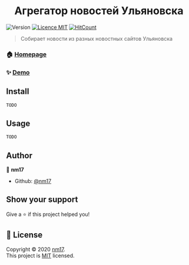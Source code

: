 <h1 align="center">Агрегатор новостей Ульяновска</h1>

![Version](https://img.shields.io/badge/version-1.0.0-blue.svg?cacheSeconds=2592000) [![Licence MIT](https://img.shields.io/badge/License-MIT-yellow.svg)](https://mit-license.org/)  [![HitCount](http://hits.dwyl.io/nm17/ulyanovsk_news_aggregator.svg)](http://hits.dwyl.io/nm17/ulyanovsk_news_aggregator)

> Собирает новости из разных новостных сайтов Ульяновска

### 🏠 [Homepage](TODO)

### ✨ [Demo](TODO)

## Install

```sh
TODO
```

## Usage

```sh
TODO
```

## Author

👤 **nm17**

* Github: [@nm17](https://github.com/nm17)

## Show your support

Give a ⭐️ if this project helped you!

## 📝 License

Copyright © 2020 [nm17](https://github.com/nm17).  
This project is [MIT](https://mit-license.org/) licensed.